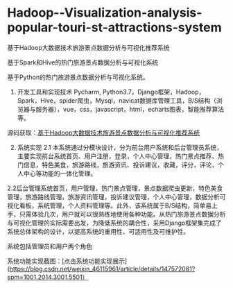 # Hadoop--Visualization-analysis-popular-touri-st-attractions-system
基于Hadoop大数据技术旅游景点数据分析与可视化推荐系统

基于Spark和Hive的热门旅游景点数据分析与可视化系统

基于Python的热门旅游景点数据分析与可视化系统。 


1. 开发工具和实现技术
Pycharm, Python3.7，Django框架，Hadoop，Spark，Hive，spider爬虫，Mysql，navicat数据库管理工具，B/S结构（浏览器与服务器），vue，css，javascript，html，echarts图表，智能推荐算法等。

源码获取：[基于Hadoop大数据技术旅游景点数据分析与可视化推荐系统](https://download.csdn.net/download/weixin_46115961/90461028)

2. 系统实现
2.1 本系统通过分模块设计，分为前台用户系统和后台管理员系统，主要实现前台系统首页、用户注册，登录，个人中心管理，热门景点推荐、热门信息，特色美食，旅游路线，旅游资讯、投诉建议，收藏，评分，评论，个人中心等功能的一体化管理。

2.2后台管理系统首页，用户管理，热门景点管理，景点数据爬虫更新，特色美食管理，旅游路线管理，旅游资讯管理，投诉建议管理，个人中心管理，数据分析可视化看板，系统管理，个人资料管理等。此外，该系统属于B/S结构，简单易上手，只需体验几次，用户就可以很熟练地使用各种功能。从热门旅游景点数据分析与可视化管理的实际需要出发，为降低系统的耦合性，采用Django框架集完成了系统总体架构的设计，以提高系统的重用性、可适用性及可维护性。

系统包括管理员和用户两个角色

系统功能实现截图：[点击系统功能实现展示](https://blog.csdn.net/weixin_46115961/article/details/147572081?spm=1001.2014.3001.5501）

                          
